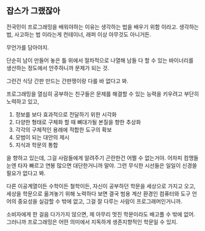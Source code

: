 ## 잡스가 그랬잖아

전국민이 프로그래밍을 배워야하는 이유는 생각하는 법을 배우기 위함 이라고.
생각하는 법, 사고하는 법 이라는게 컨테이너, 래퍼 이상 아무것도 아니거든.

무언가를 담아야지.

단순히 남이 만들어 놓은 틀 위에서 절차적으로 나열해
남들 다 할 수 있는 바이너리를 생산하는 정도에서 안주하니까 문제가 되는 것.

그런건 식당 간판 만드는 간판쟁이랑 다를 바 없다고 봐.

프로그래밍을 열심히 공부하는 친구들은
문제를 해결할 수 있는 능력을 키우려고 부단히 노력하고 있고,

1. 정보를 보다 효과적으로 전달하기 위한 시각화
2. 다양한 형태로 구체화 할 때 뼈대가될 본질을 향한 추상화
3. 각각의 구체적인 용례에 적합한 도구의 확보
4. 모범이 되는 대안의 제시
5. 지식과 학문의 통합

을 향하고 있는데, 그걸 사람들에게 알려주기 곤란한건 어쩔 수 없는거야.
어차피 컴맹들 눈엔 타자 빠르고 연봉 많으면 대단한거니까 말야.
그런 무식한 시선들은 일일이 신경쓸 필요가 없다고 봐.

다른 이공계열이든 수학이든 철학이든,
자신이 공부하던 학문을 세상으로 가지고 오고,
세상을 학문으로 옮겨놓기 위해 노력하다 보면
결국 범용 계산 환경인 컴퓨터와 도구 언어의 중요성을 실감할 수 밖에 없고,
그걸 잘 다루는 사람이 프로그래머인거니까.

소비자에게 한 걸음 다가가지 않으면,
제 아무리 멋진 학문이라도 배고플 수 밖에 없어.
그러니까 프로그래밍은 어떤 의미에서 지독하게 생존지향적인 학문일 수 있지.
